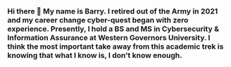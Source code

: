 ### Hi there 👋  My name is Barry. I retired out of the Army in 2021 and my career change cyber-quest began with zero experience. Presently, I hold a BS and MS in Cybersecurity & Information Assurance at Western Governors University. I think the most important take away from this academic trek is knowing that what I know is, I don't know enough.


